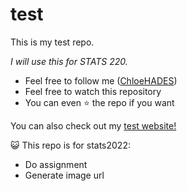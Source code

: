 # test

This is my test repo. 

*I will use this for STATS 220.*


- Feel free to follow me ([ChloeHADES](https://github.com/ChloeHades))
- Feel free to watch this repository
- You can even ⭐ the repo if you want 

You can also check out my [test website!](https://chloehades.github.io/stats220/)

😺
This repo is for stats2022:
* Do assignment
* Generate image url

